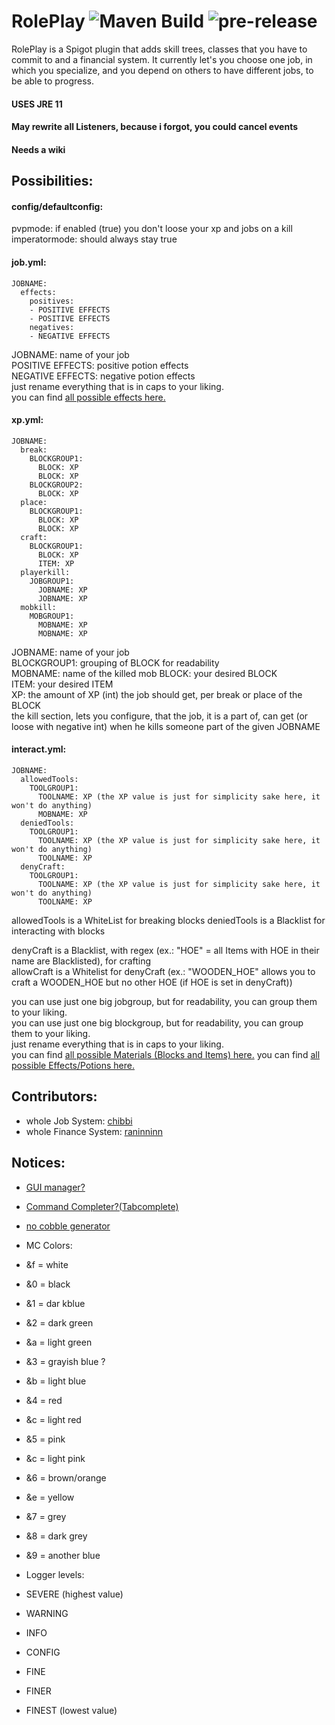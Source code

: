 # RolePlay ![Maven Build](https://github.com/chibbi/RolePlay/workflows/Maven%20Build/badge.svg?branch=main&event=push) ![pre-release](https://github.com/chibbi/RolePlay/workflows/pre-release/badge.svg?branch=main)
RolePlay is a Spigot plugin that adds skill trees, classes that you have to commit to and a financial system.
It currently let's you choose one job, in which you specialize, and you depend on others to have different jobs, to be able to progress.  
#### USES JRE 11  

#### May rewrite all Listeners, because i forgot, you could cancel events
#### Needs a wiki  
  
## Possibilities:
#### config/defaultconfig:
pvpmode: if enabled (true) you don't loose your xp and jobs on a kill
imperatormode: should always stay true
#### job.yml:
```
JOBNAME:
  effects:
    positives:
    - POSITIVE EFFECTS
    - POSITIVE EFFECTS
    negatives:
    - NEGATIVE EFFECTS
```
JOBNAME: name of your job  
POSITIVE EFFECTS: positive potion effects  
NEGATIVE EFFECTS: negative potion effects  
just rename everything that is in caps to your liking.  
you can find [all possible effects here.](https://hub.spigotmc.org/javadocs/spigot/org/bukkit/potion/PotionEffectType.html)
#### xp.yml:
```
JOBNAME:
  break:
    BLOCKGROUP1:
      BLOCK: XP
      BLOCK: XP
    BLOCKGROUP2:
      BLOCK: XP
  place:
    BLOCKGROUP1:
      BLOCK: XP
      BLOCK: XP
  craft:
    BLOCKGROUP1:
      BLOCK: XP
      ITEM: XP
  playerkill:
    JOBGROUP1:
      JOBNAME: XP
      JOBNAME: XP
  mobkill:
    MOBGROUP1:
      MOBNAME: XP
      MOBNAME: XP
```
JOBNAME: name of your job  
BLOCKGROUP1: grouping of BLOCK for readability  
MOBNAME: name of the killed mob
BLOCK: your desired BLOCK  
ITEM: your desired ITEM  
XP: the amount of XP (int) the job should get, per break or place of the BLOCK  
the kill section, lets you configure, that the job, it is a part of, can get (or loose with negative int) when he kills someone part of the given JOBNAME  
#### interact.yml:
```
JOBNAME:
  allowedTools:
    TOOLGROUP1:
      TOOLNAME: XP (the XP value is just for simplicity sake here, it won't do anything)
      MOBNAME: XP
  deniedTools:
    TOOLGROUP1:
      TOOLNAME: XP (the XP value is just for simplicity sake here, it won't do anything)
      TOOLNAME: XP
  denyCraft:
    TOOLGROUP1:
      TOOLNAME: XP (the XP value is just for simplicity sake here, it won't do anything)
      TOOLNAME: XP
```
allowedTools is a WhiteList for breaking blocks
deniedTools is a Blacklist for interacting with blocks
  
denyCraft is a Blacklist, with regex (ex.: "HOE" = all Items with HOE in their name are Blacklisted), for crafting  
allowCraft is a Whitelist for denyCraft (ex.: "WOODEN_HOE" allows you to craft a WOODEN_HOE but no other HOE (if HOE is set in denyCraft))  
  
you can use just one big jobgroup, but for readability,
you can group them to your liking.  
you can use just one big blockgroup, but for readability,
you can group them to your liking.  
just rename everything that is in caps to your liking.  
you can find [all possible Materials (Blocks and Items) here.](https://hub.spigotmc.org/javadocs/spigot/org/bukkit/Material.html)
you can find [all possible Effects/Potions here.](https://hub.spigotmc.org/javadocs/spigot/org/bukkit/potion/PotionEffectType.html)

## Contributors:
 - whole Job System: [chibbi](https://github.com/chibbi)
 - whole Finance System: [raninninn](https://github.com/raninninn)
## Notices:  
 - [GUI manager?](https://www.spigotmc.org/wiki/creating-a-gui-inventory/)
 - [Command Completer?(Tabcomplete)](https://hub.spigotmc.org/javadocs/spigot/org/bukkit/event/server/TabCompleteEvent.html)
 - [no cobble generator](https://hub.spigotmc.org/javadocs/spigot/org/bukkit/event/block/BlockFormEvent.html)
 
 - MC Colors:
  - &f = white
  - &0 = black
  - &1 = dar kblue
  - &2 = dark green
  - &a = light green
  - &3 = grayish blue ? 
  - &b = light blue
  - &4 = red
  - &c = light red
  - &5 = pink
  - &c = light pink
  - &6 = brown/orange
  - &e = yellow
  - &7 = grey
  - &8 = dark grey
  - &9 = another blue

 - Logger levels:
  - SEVERE (highest value)
  - WARNING
  - INFO
  - CONFIG
  - FINE
  - FINER
  - FINEST (lowest value)
